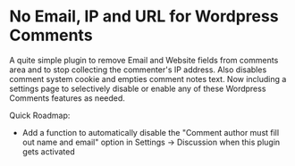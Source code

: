 # No Email, IP and URL for Wordpress Comments

A quite simple plugin to remove Email and Website fields from comments area and to stop collecting the commenter's IP address. Also disables comment system cookie and empties comment notes text. Now including a settings page to selectively disable or enable any of these Wordpress Comments features as needed.

Quick Roadmap:
- Add a function to automatically disable the "Comment author must fill out name and email" option in Settings -> Discussion when this plugin gets activated
